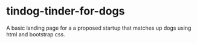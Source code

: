 # tindog-tinder-for-dogs
A basic landing page for a a proposed startup that matches up dogs using html and bootstrap css.
